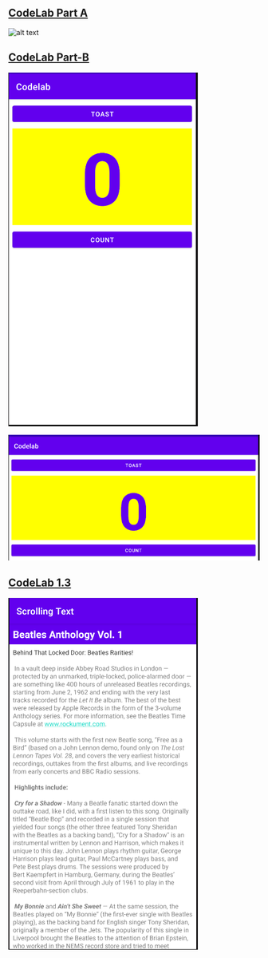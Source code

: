 ## [CodeLab Part A](https://github.com/patelsneh18/CodeLab)

![alt text](https://github.com/patelsneh18/storage/blob/main/CodeLab/CodeLab%20%5BC__Users_patel_AndroidStudioProjects_CodeLab2%5D%20%E2%80%93%20MainActivity.java%20%5BCodeLab.app%5D%20Android%20Studio%204_30_2021%204_35_42%20PM.png)

## [CodeLab Part-B](https://github.com/patelsneh18/CodeLab/tree/Part-B)

![alt text](https://github.com/patelsneh18/storage/blob/main/CodeLab/PartB1.png)

![alt text](https://github.com/patelsneh18/storage/blob/main/CodeLab/PartB2.png)

## [CodeLab 1.3](https://github.com/patelsneh18/CodeLab/tree/1.3)

![alt text](https://github.com/patelsneh18/storage/blob/main/CodeLab/ScrollView.png)


